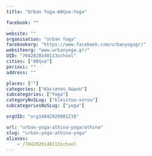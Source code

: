 ```yaml
---
title: "Urban Yoga-Αθήνα-Yoga"

facebook: ""

website: ""
organisation: "Urban Yoga"
facebookorg: "https://www.facebook.com/urbanyogagr/"
websiteorg: "www.urbanyoga.gr/"
UID: "7042020140113school"
cities: ["Αθήνα"]
perioxi: ""
address: ""

places: [""]
categories: ["Κλειστού Χώρου"]
subcategories: ["Yoga"]
categoryNoSLug: ["kleistou-xorou"]
subcategoriesNoSLug: ["yoga"]

orgUID: "org14042020001210"

url: "urban-yoga-athina-yoga/athina"
slug: "urban-yoga-athina-yoga"
aliases:
    - /7042020140113school
---
```





